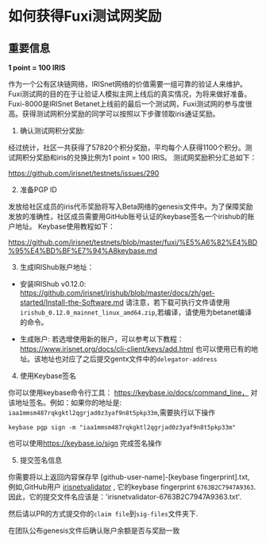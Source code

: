 # 如何获得Fuxi测试网奖励

## 重要信息

**1 point = 100 IRIS** 

作为一个公有区块链网络，IRISnet网络的价值需要一组可靠的验证人来维护。Fuxi测试网的目的在于让验证人模拟主网上线后的真实情况，为将来做好准备。
Fuxi-8000是IRISnet Betanet上线前的最后一个测试网，Fuxi测试网的参与度很高。获得测试网积分奖励的同学可以按照以下步骤领取iris通证奖励。

1. 确认测试网积分奖励:

经过统计，社区一共获得了57820个积分奖励，平均每个人获得1100个积分。测试网积分奖励和iris的兑换比例为1 point = 100 IRIS。
测试网奖励积分汇总如下：

https://github.com/irisnet/testnets/issues/290

2. 准备PGP ID

发放给社区成员的iris代币奖励将写入Beta网络的genesis文件中。为了保障奖励发放的准确性，社区成员需要用GitHub账号认证的keybase签名一个irishub的账户地址。
Keybase使用教程如下： 

https://github.com/irisnet/testnets/blob/master/fuxi/%E5%A6%82%E4%BD%95%E4%BD%BF%E7%94%A8keybase.md

3. 生成IRIShub账户地址：

* 安装IRIShub v0.12.0: https://github.com/irisnet/irishub/blob/master/docs/zh/get-started/Install-the-Software.md
请注意，若下载可执行文件请使用`irishub_0.12.0_mainnet_linux_amd64.zip`,若编译，请使用为betanet编译的命令。

* 生成账户: 若选增使用新的账户，可以参考以下教程：https://www.irisnet.org/docs/cli-client/keys/add.html
也可以使用已有的地址。该地址也对应了之后提交gentx文件中的`delegator-address` 


4. 使用Keybase签名

你可以使用keybase命令行工具： https://keybase.io/docs/command_line，
对该地址签名。例如：如果你的地址是: `iaa1mmsm487rqkgktl2qgrjad0z3yaf9n8t5pkp33m`,需要执行以下操作
```
keybase pgp sign -m "iaa1mmsm487rqkgktl2qgrjad0z3yaf9n8t5pkp33m"
```
也可以使用<https://keybase.io/sign> 完成签名操作


5. 提交签名信息

你需要将以上返回内容保存早 [github-user-name]-[keybase fingerprint].txt, 
例如,GitHub用户 [irisnetvalidator](https://github.com/irisnetvalidator) , 它的keybase fingerprint `6763B2C7947A9363`.
因此，它的提交文件名应该是：'irisnetvalidator-6763B2C7947A9363.txt'.

然后请以PR的方式提交你的`claim file`到`sig-files`文件夹下.

在团队公布genesis文件后确认账户余额是否与奖励一致